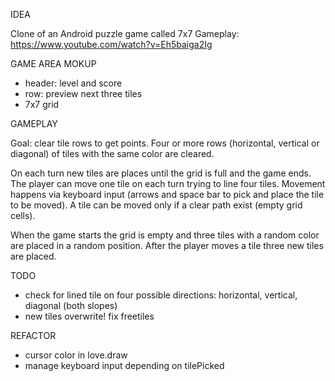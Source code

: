 IDEA

Clone of an Android puzzle game called 7x7
Gameplay: https://www.youtube.com/watch?v=Eh5baiga2Ig

GAME AREA MOKUP 

- header: level and score
- row: preview next three tiles
- 7x7 grid

GAMEPLAY

Goal: clear tile rows to get points. Four or more rows (horizontal, vertical or diagonal) of tiles with the same color are cleared.

On each turn new tiles are places until the grid is full and the game ends. The player can move one tile on each turn trying to line four tiles. Movement happens via keyboard input (arrows and space bar to pick and place the tile to be moved). A tile can be moved only if a clear path exist (empty grid cells).

When the game starts the grid is empty and three tiles with a random color are placed in a random position. After the player moves a tile three new tiles are placed.

TODO

- check for lined tile on four possible directions: horizontal, vertical, diagonal (both slopes)
- new tiles overwrite! fix freetiles

REFACTOR

- cursor color in love.draw
- manage keyboard input depending on tilePicked
